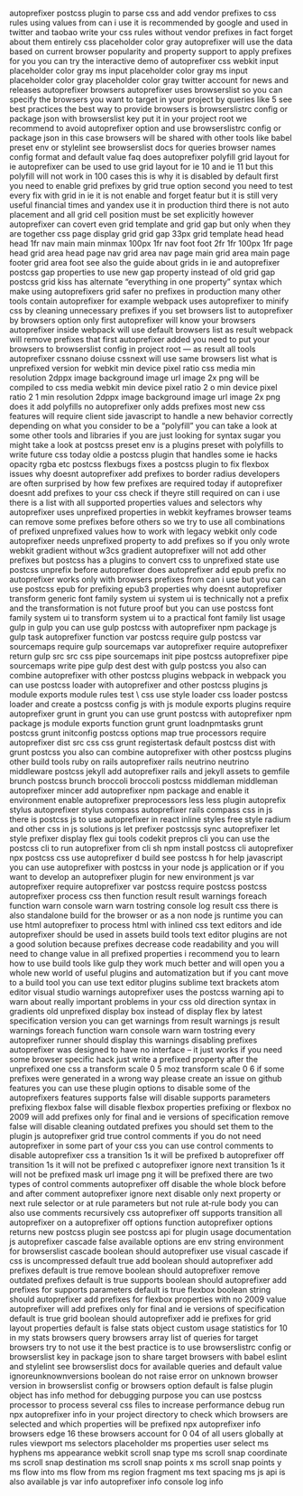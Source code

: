 autoprefixer postcss plugin to parse css and add vendor prefixes to css rules using values from can i use it is recommended by google and used in twitter and taobao write your css rules without vendor prefixes in fact forget about them entirely css placeholder color gray autoprefixer will use the data based on current browser popularity and property support to apply prefixes for you you can try the interactive demo of autoprefixer css webkit input placeholder color gray ms input placeholder color gray ms input placeholder color gray placeholder color gray twitter account for news and releases autoprefixer browsers autoprefixer uses browserslist so you can specify the browsers you want to target in your project by queries like 5 see best practices the best way to provide browsers is browserslistrc config or package json with browserslist key put it in your project root we recommend to avoid autoprefixer option and use browserslistrc config or package json in this case browsers will be shared with other tools like babel preset env or stylelint see browserslist docs for queries browser names config format and default value faq does autoprefixer polyfill grid layout for ie autoprefixer can be used to use grid layout for ie 10 and ie 11 but this polyfill will not work in 100 cases this is why it is disabled by default first you need to enable grid prefixes by grid true option second you need to test every fix with grid in ie it is not enable and forget featur but it is still very useful financial times and yandex use it in production third there is not auto placement and all grid cell position must be set explicitly however autoprefixer can covert even grid template and grid gap but only when they are together css page display grid grid gap 33px grid template head head head 1fr nav main main minmax 100px 1fr nav foot foot 2fr 1fr 100px 1fr page head grid area head page nav grid area nav page main grid area main page footer grid area foot see also the guide about grids in ie and autoprefixer postcss gap properties to use new gap property instead of old grid gap postcss grid kiss has alternate “everything in one property” syntax which make using autoprefixers grid safer no prefixes in production many other tools contain autoprefixer for example webpack uses autoprefixer to minify css by cleaning unnecessary prefixes if you set browsers list to autoprefixer by browsers option only first autoprefixer will know your browsers autoprefixer inside webpack will use default browsers list as result webpack will remove prefixes that first autoprefixer added you need to put your browsers to browserslist config in project root — as result all tools autoprefixer cssnano doiuse cssnext will use same browsers list what is unprefixed version for webkit min device pixel ratio css media min resolution 2dppx image background image url image 2x png will be compiled to css media webkit min device pixel ratio 2 o min device pixel ratio 2 1 min resolution 2dppx image background image url image 2x png does it add polyfills no autoprefixer only adds prefixes most new css features will require client side javascript to handle a new behavior correctly depending on what you consider to be a “polyfill” you can take a look at some other tools and libraries if you are just looking for syntax sugar you might take a look at postcss preset env is a plugins preset with polyfills to write future css today oldie a postcss plugin that handles some ie hacks opacity rgba etc postcss flexbugs fixes a postcss plugin to fix flexbox issues why doesnt autoprefixer add prefixes to border radius developers are often surprised by how few prefixes are required today if autoprefixer doesnt add prefixes to your css check if theyre still required on can i use there is a list with all supported properties values and selectors why autoprefixer uses unprefixed properties in webkit keyframes browser teams can remove some prefixes before others so we try to use all combinations of prefixed unprefixed values how to work with legacy webkit only code autoprefixer needs unprefixed property to add prefixes so if you only wrote webkit gradient without w3cs gradient autoprefixer will not add other prefixes but postcss has a plugins to convert css to unprefixed state use postcss unprefix before autoprefixer does autoprefixer add epub prefix no autoprefixer works only with browsers prefixes from can i use but you can use postcss epub for prefixing epub3 properties why doesnt autoprefixer transform generic font family system ui system ui is technically not a prefix and the transformation is not future proof but you can use postcss font family system ui to transform system ui to a practical font family list usage gulp in gulp you can use gulp postcss with autoprefixer npm package js gulp task autoprefixer function var postcss require gulp postcss var sourcemaps require gulp sourcemaps var autoprefixer require autoprefixer return gulp src src css pipe sourcemaps init pipe postcss autoprefixer pipe sourcemaps write pipe gulp dest dest with gulp postcss you also can combine autoprefixer with other postcss plugins webpack in webpack you can use postcss loader with autoprefixer and other postcss plugins js module exports module rules test \ css use style loader css loader postcss loader and create a postcss config js with js module exports plugins require autoprefixer grunt in grunt you can use grunt postcss with autoprefixer npm package js module exports function grunt grunt loadnpmtasks grunt postcss grunt initconfig postcss options map true processors require autoprefixer dist src css css grunt registertask default postcss dist with grunt postcss you also can combine autoprefixer with other postcss plugins other build tools ruby on rails autoprefixer rails neutrino neutrino middleware postcss jekyll add autoprefixer rails and jekyll assets to gemfile brunch postcss brunch broccoli broccoli postcss middleman middleman autoprefixer mincer add autoprefixer npm package and enable it environment enable autoprefixer preprocessors less less plugin autoprefix stylus autoprefixer stylus compass autoprefixer rails compass css in js there is postcss js to use autoprefixer in react inline styles free style radium and other css in js solutions js let prefixer postcssjs sync autoprefixer let style prefixer display flex gui tools codekit prepros cli you can use the postcss cli to run autoprefixer from cli sh npm install postcss cli autoprefixer npx postcss css use autoprefixer d build see postcss h for help javascript you can use autoprefixer with postcss in your node js application or if you want to develop an autoprefixer plugin for new environment js var autoprefixer require autoprefixer var postcss require postcss postcss autoprefixer process css then function result result warnings foreach function warn console warn warn tostring console log result css there is also standalone build for the browser or as a non node js runtime you can use html autoprefixer to process html with inlined css text editors and ide autoprefixer should be used in assets build tools text editor plugins are not a good solution because prefixes decrease code readability and you will need to change value in all prefixed properties i recommend you to learn how to use build tools like gulp they work much better and will open you a whole new world of useful plugins and automatization but if you cant move to a build tool you can use text editor plugins sublime text brackets atom editor visual studio warnings autoprefixer uses the postcss warning api to warn about really important problems in your css old direction syntax in gradients old unprefixed display box instead of display flex by latest specification version you can get warnings from result warnings js result warnings foreach function warn console warn warn tostring every autoprefixer runner should display this warnings disabling prefixes autoprefixer was designed to have no interface – it just works if you need some browser specific hack just write a prefixed property after the unprefixed one css a transform scale 0 5 moz transform scale 0 6 if some prefixes were generated in a wrong way please create an issue on github features you can use these plugin options to disable some of the autoprefixers features supports false will disable supports parameters prefixing flexbox false will disable flexbox properties prefixing or flexbox no 2009 will add prefixes only for final and ie versions of specification remove false will disable cleaning outdated prefixes you should set them to the plugin js autoprefixer grid true control comments if you do not need autoprefixer in some part of your css you can use control comments to disable autoprefixer css a transition 1s it will be prefixed b autoprefixer off transition 1s it will not be prefixed c autoprefixer ignore next transition 1s it will not be prefixed mask url image png it will be prefixed there are two types of control comments autoprefixer off disable the whole block before and after comment autoprefixer ignore next disable only next property or next rule selector or at rule parameters but not rule at‑rule body you can also use comments recursively css autoprefixer off supports transition all autoprefixer on a autoprefixer off options function autoprefixer options returns new postcss plugin see postcss api for plugin usage documentation js autoprefixer cascade false available options are env string environment for browserslist cascade boolean should autoprefixer use visual cascade if css is uncompressed default true add boolean should autoprefixer add prefixes default is true remove boolean should autoprefixer remove outdated prefixes default is true supports boolean should autoprefixer add prefixes for supports parameters default is true flexbox boolean string should autoprefixer add prefixes for flexbox properties with no 2009 value autoprefixer will add prefixes only for final and ie versions of specification default is true grid boolean should autoprefixer add ie prefixes for grid layout properties default is false stats object custom usage statistics for 10 in my stats browsers query browsers array list of queries for target browsers try to not use it the best practice is to use browserslistrc config or browserslist key in package json to share target browsers with babel eslint and stylelint see browserslist docs for available queries and default value ignoreunknownversions boolean do not raise error on unknown browser version in browserslist config or browsers option default is false plugin object has info method for debugging purpose you can use postcss processor to process several css files to increase performance debug run npx autoprefixer info in your project directory to check which browsers are selected and which properties will be prefixed npx autoprefixer info browsers edge 16 these browsers account for 0 04 of all users globally at rules viewport ms selectors placeholder ms properties user select ms hyphens ms appearance webkit scroll snap type ms scroll snap coordinate ms scroll snap destination ms scroll snap points x ms scroll snap points y ms flow into ms flow from ms region fragment ms text spacing ms js api is also available js var info autoprefixer info console log info